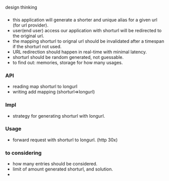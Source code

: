 design thinking
###
* this application will generate a shorter and unique alias for a given url (for url provider).
* user(end user) access our application with shorturl will be redirected to the original url.
* the mapping shorturl to orignal url should be invalidated after a timespan if the shorturl not used.
* URL redirection should happen in real-time with minimal latency.
* shorturl should be random generated, not guessable.
* to find out:  memories, storage for how many usages.
### API
* reading map shorturl to longurl
* writing add mapping (shorturl=>longurl)

### Impl
* strategy for generating shorturl with longurl.

### Usage
* forward request with shorturl to longurl. (http 30x)

### to considering
* how many entries should be considered.
* limit of amount generated shorturl, and solution.
* 